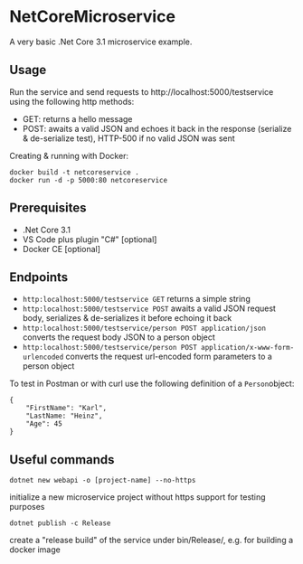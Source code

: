# NetCoreMicroservice

A very basic .Net Core 3.1 microservice example.

## Usage

Run the service and send requests to http://localhost:5000/testservice using the following http methods:

- GET: returns a hello message
- POST: awaits a valid JSON and echoes it back in the response (serialize & de-serialize test), HTTP-500 if no valid JSON was sent

Creating & running with Docker:
```
docker build -t netcoreservice .
docker run -d -p 5000:80 netcoreservice
```

## Prerequisites
- .Net Core 3.1
- VS Code plus plugin "C#" [optional]
- Docker CE [optional]

## Endpoints

- `http:localhost:5000/testservice GET` returns a simple string
- `http:localhost:5000/testservice POST` awaits a valid JSON request body, serializes & de-serializes it before echoing it back
- `http:localhost:5000/testservice/person POST application/json` converts the request body JSON to a person object
- `http:localhost:5000/testservice/person POST application/x-www-form-urlencoded` converts the request url-encoded form parameters to a person object

To test in Postman or with curl use the following definition of a `Person`object:

```
{
    "FirstName": "Karl",
    "LastName: "Heinz",
    "Age": 45
}
```

## Useful commands

```
dotnet new webapi -o [project-name] --no-https
```
initialize a new microservice project without https support for testing purposes

```
dotnet publish -c Release
```
create a "release build" of the service under bin/Release/, e.g. for building a docker image
